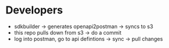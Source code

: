 # Developers
- sdkbuilder -> generates openapi2postman -> syncs to s3 
- this repo pulls down from s3 -> do a commit
- log into postman, go to api defintions -> sync -> pull changes
